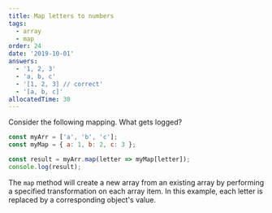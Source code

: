 ```yaml
---
title: Map letters to numbers
tags:
  - array
  - map
order: 24
date: '2019-10-01'
answers:
  - '1, 2, 3'
  - 'a, b, c'
  - '[1, 2, 3] // correct'
  - '[a, b, c]'
allocatedTime: 30
---
```


Consider the following mapping. What gets logged?

```javascript
const myArr = ['a', 'b', 'c'];
const myMap = { a: 1, b: 2, c: 3 };

const result = myArr.map(letter => myMap[letter]);
console.log(result);
```

<!-- explanation -->

The `map` method will create a new array from an existing array by performing a specified transformation on each array item. In this example, each letter is replaced by a corresponding object's value.
